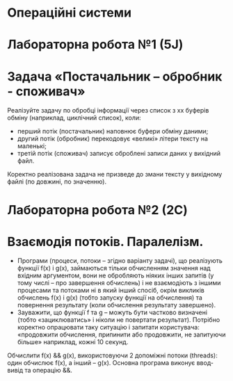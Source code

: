 # Операційні системи
#
#
#
#
# Лабораторна робота №1 (5J)
# Задача «Постачальник – обробник - споживач»
Реалізуйте задачу по обробці інформації через  список з хх буферів обміну (наприклад, циклічний список), коли:
-	перший потік (постачальник) наповнює буфери обміну даними;
-	другий потік (обробник) перекодовує «великі» літери тексту на маленькі;
-	третій потік (споживач) записує оброблені записи даних у вихідний файл.

Коректно реалізована задача не призведе до змани тексту у вихідному файлі (по довжині, по значенню).
#
#
# Лабораторна робота №2 (2C)
# Взаємодія потоків. Паралелізм.
- Програми (процеси, потоки – згідно варіанту задачі), що реалізують функції f(x) і g(x), займаються тільки обчисленням значення над вхідним аргументом, вони не обробляють ніяких інших запитів (у тому числі – про завершення обчислень) і не взаємодіють з іншими процесами та потоками ні в який інший спосіб, окрім викликів обчислень f(x) і g(x) (тобто запуску функції на обчислення) та повернення результату (коли обчислення результату завершено).
 - Зауважити, що функції f та g – можуть бути частково визначені (тобто «зациклюватись» і ніколи не повертати результат). Потрібно коректно опрацювати таку ситуацію і запитати користувача: «продовжити обчислення, припинити або продовжити, не запитуючи більше» наприклад, кожні 10 секунд.

Обчислити f(x) && g(x), використовуючи 2 допоміжні потоки (threads): один обчислює f(x), а інший – g(x). Основна програма виконує ввод-вивід та операцію &&.
